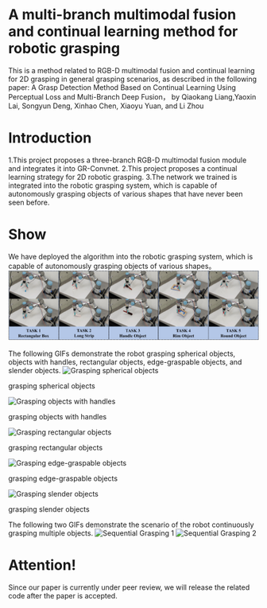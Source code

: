 # A multi-branch multimodal fusion and continual learning method for robotic grasping

This is a method related to RGB-D multimodal fusion and continual learning for 2D grasping in general grasping scenarios, as described in the following paper:
A Grasp Detection Method Based on Continual Learning Using Perceptual Loss and Multi-Branch Deep Fusion，
by Qiaokang Liang,Yaoxin Lai, Songyun Deng, Xinhao Chen, Xiaoyu Yuan, and Li Zhou


#  Introduction
1.This project proposes a three-branch RGB-D multimodal fusion module and integrates it into GR-Convnet.
2.This project proposes a continual learning strategy for 2D robotic grasping.
3.The network we trained is integrated into the robotic grasping system, which is capable of autonomously grasping objects of various shapes that have never been seen before.
# Show
We have deployed the algorithm into the robotic grasping system, which is capable of autonomously grasping objects of various shapes。
![System Demonstration](https://github.com/lyxhnu/photos/raw/main/robot.jpg)

The following GIFs demonstrate the robot grasping spherical objects, objects with handles, rectangular objects, edge-graspable objects, and slender objects.
![Grasping spherical objects](https://github.com/lyxhnu/photos/raw/main/%E7%90%83%E5%BD%A21.gif)

grasping spherical objects

![Grasping objects with handles](https://github.com/lyxhnu/photos/raw/main/%E6%8A%8A%E6%89%8B1.gif)

grasping objects with handles

![Grasping rectangular objects](https://github.com/lyxhnu/photos/raw/main/%E7%9F%A9%E5%BD%A21.gif)

grasping rectangular objects

![Grasping edge-graspable objects](https://github.com/lyxhnu/photos/raw/main/%E8%BE%B9%E7%BC%981.gif)

grasping edge-graspable objects

![Grasping slender objects](https://github.com/lyxhnu/photos/raw/main/%E9%95%BF%E6%9D%A11.gif)

grasping slender objects


The following two GIFs demonstrate the scenario of the robot continuously grasping multiple objects.
![Sequential Grasping 1](https://github.com/lyxhnu/Cornell-CL/blob/main/%E8%BF%9E%E7%BB%AD%E6%8A%93%E5%8F%961.gif)
![Sequential Grasping 2](https://github.com/lyxhnu/Cornell-CL/blob/main/%E8%BF%9E%E7%BB%AD2.gif)
# Attention!
Since our paper is currently under peer review, we will release the related code after the paper is accepted.
